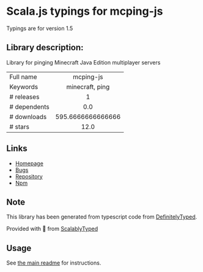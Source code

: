 
# Scala.js typings for mcping-js

Typings are for version 1.5

## Library description:
Library for pinging Minecraft Java Edition multiplayer servers

|                    |                 |
| ------------------ | :-------------: |
| Full name          | mcping-js |
| Keywords           | minecraft, ping |
| # releases         | 1 |
| # dependents       | 0.0 |
| # downloads        | 595.6666666666666 |
| # stars            | 12.0 |

## Links
- [Homepage](https://github.com/Cryptkeeper/mcping-js#readme)
- [Bugs](https://github.com/Cryptkeeper/mcping-js/issues)
- [Repository](https://github.com/Cryptkeeper/mcping-js)
- [Npm](https://www.npmjs.com/package/mcping-js)
    


## Note
This library has been generated from typescript code from [DefinitelyTyped](https://definitelytyped.org).

Provided with :purple_heart: from [ScalablyTyped](https://github.com/oyvindberg/ScalablyTyped)

## Usage
See [the main readme](../../readme.md) for instructions.


